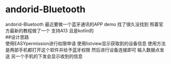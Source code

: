# andorid-Bluetooth
andorid-Bluetooth
最近要做一个蓝牙通讯的APP demo 找了很久没找到 照着官方最新的教程做了一个 支持A13 且是kotlin的  
##设计思路  
使用EASYpermission进行权限申请 使用listview显示获取到的设备信息 使用方法是两部手机都打开这个软件并给予蓝牙权限 然后进行设备连接即可 输入数据点发送 另一个手机的下发会显示收到的信息
